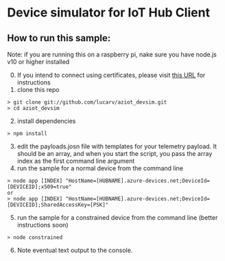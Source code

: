 # Device simulator for IoT Hub Client

## How to run this sample:

Note: if you are running this on a raspberry pi, nake sure you have node.js v10 or higher installed  

0. If you intend to connect using certificates, please visit [this URL](https://docs.microsoft.com/en-us/azure/iot-dps/quick-create-simulated-device-x509-node) for instructions  
1. clone this repo  
```
> git clone git://github.com/lucarv/aziot_devsim.git
> cd aziot_devsim
```
2. install dependencies  
```
> npm install
```
3. edit the payloads.josn file with templates for your telemetry payload. It should be an array, and when you start the script, you pass the array index as the first command line argument  
4. run the sample for a normal device from the command line  
```
> node app [INDEX] "HostName=[HUBNAME].azure-devices.net;DeviceId=[DEVICEID];x509=true"   
or
> node app [INDEX] "HostName=[HUBNAME].azure-devices.net;DeviceId=[DEVICEID];SharedAccessKey=[PSK]"
```
5. run the sample for a constrained device from the command line (better instructions soon)  
```
> node constrained 
```
6. Note eventual text output to the console.
